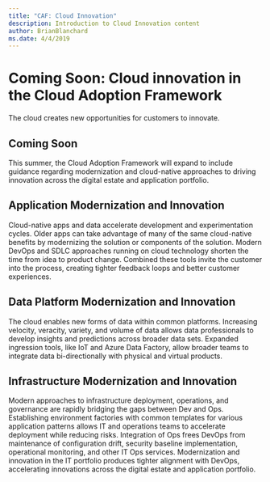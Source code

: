 ```yaml
---
title: "CAF: Cloud Innovation"
description: Introduction to Cloud Innovation content
author: BrianBlanchard
ms.date: 4/4/2019
---
```


# Coming Soon: Cloud innovation in the Cloud Adoption Framework

The cloud creates new opportunities for customers to innovate.

## Coming Soon

This summer, the Cloud Adoption Framework will expand to include guidance regarding modernization and cloud-native approaches to driving innovation across the digital estate and application portfolio.

## Application Modernization and Innovation

Cloud-native apps and data accelerate development and experimentation cycles. Older apps can take advantage of many of the same cloud-native benefits by modernizing the solution or components of the solution. Modern DevOps and SDLC approaches running on cloud technology shorten the time from idea to product change. Combined these tools invite the customer into the process, creating tighter feedback loops and better customer experiences.

## Data Platform Modernization and Innovation

The cloud enables new forms of data within common platforms. Increasing velocity, veracity, variety, and volume of data allows data professionals to develop insights and predictions across broader data sets. Expanded ingression tools, like IoT and Azure Data Factory, allow broader teams to integrate data bi-directionally with physical and virtual products.

## Infrastructure Modernization and Innovation

Modern approaches to infrastructure deployment, operations, and governance are rapidly bridging the gaps between Dev and Ops. Establishing environment factories with common templates for various application patterns allows IT and operations teams to accelerate deployment while reducing risks. Integration of Ops frees DevOps from maintenance of configuration drift, security baseline implementation, operational monitoring, and other IT Ops services. Modernization and innovation in the IT portfolio produces tighter alignment with DevOps, accelerating innovations across the digital estate and application portfolio.